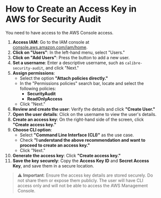 # How to Create an Access Key in AWS for Security Audit

You need to have access to the AWS Console access. 

1. **Access IAM**: Go to the IAM console at [console.aws.amazon.com/iam/home](https://console.aws.amazon.com/iam/home).
2. **Click on "Users"**: In the left-hand menu, select "Users."
3. **Click on "Add Users"**: Press the button to add a new user.
4. **Set a username**: Enter a descriptive username, such as `calibre-security-audit`, and click "Next."
5. **Assign permissions**:
   - Select the option **"Attach policies directly."**
   - In the "Permissions policies" search bar, locate and select the following policies:
     - **SecurityAudit**
     - **ReadOnlyAccess**
   - Click "Next."
6. **Review and create the user**: Verify the details and click **"Create User."**
7. **Open the user details**: Click on the username to view the user's details.
8. **Create an access key**: On the right-hand side of the screen, click **"Create access key."**
9. **Choose CLI option**:
   - Select **"Command Line Interface (CLI)"** as the use case.
   - Check **"I understand the above recommendation and want to proceed to create an access key."**
   - Click "Next."
10. **Generate the access key**: Click **"Create access key."**
11. **Save the key securely**: Copy the **Access Key ID** and **Secret Access Key**, and save them in a secure location.

> ⚠️ **Important**: Ensure the access key details are stored securely. Do not share them or expose them publicly.
> The user will have CLI access only and will not be able to access the AWS Management Console.